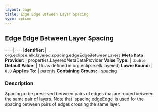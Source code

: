 ```yaml
---
layout: page
title: Edge Edge Between Layer Spacing
type: option
---
```

## Edge Edge Between Layer Spacing

----|----
**Identifier:** | org.eclipse.elk.layered.spacing.edgeEdgeBetweenLayers
**Meta Data Provider:** | properties.LayeredMetaDataProvider
**Value Type:** | `double`
**Default Value:** | `10` (as defined in org.eclipse.elk.layered)
**Lower Bound:** | `0.0`
**Applies To:** | parents
**Containing Groups:** | [spacing](org-eclipse-elk-layered-spacing)

### Description

Spacing to be preserved between pairs of edges that are routed between the same pair of layers. Note that 'spacing.edgeEdge' is used for the spacing between pairs of edges crossing the same layer.
